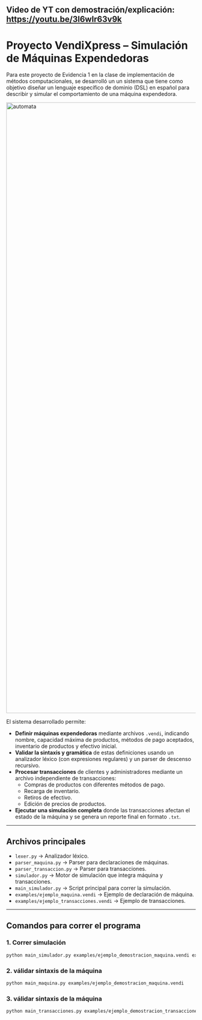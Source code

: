 ## Video de YT con demostración/explicación: https://youtu.be/3l6wIr63v9k

# Proyecto VendiXpress – Simulación de Máquinas Expendedoras
Para este proyecto de Evidencia 1 en la clase de implementación de métodos computacionales, se desarrolló un un sistema que tiene como objetivo diseñar un lenguaje específico de dominio (DSL) en español para describir y simular el comportamiento de una máquina expendedora. 

<img width="1192" height="1619" alt="automata" src="https://github.com/user-attachments/assets/613b1909-8114-4ebf-85a5-cf5fdb1d695c" />


El sistema desarrollado permite:

- **Definir máquinas expendedoras** mediante archivos `.vendi`, indicando nombre, capacidad máxima de productos, métodos de pago aceptados, inventario de productos y efectivo inicial.
- **Validar la sintaxis y gramática** de estas definiciones usando un analizador léxico (con expresiones regulares) y un parser de descenso recursivo.
- **Procesar transacciones** de clientes y administradores mediante un archivo independiente de transacciones:
  - Compras de productos con diferentes métodos de pago.
  - Recarga de inventario.
  - Retiros de efectivo.
  - Edición de precios de productos.
- **Ejecutar una simulación completa** donde las transacciones afectan el estado de la máquina y se genera un reporte final en formato `.txt`.

---

## Archivos principales

- `lexer.py` → Analizador léxico.  
- `parser_maquina.py` → Parser para declaraciones de máquinas.  
- `parser_transaccion.py` → Parser para transacciones.  
- `simulador.py` → Motor de simulación que integra máquina y transacciones.  
- `main_simulador.py` → Script principal para correr la simulación.  
- `examples/ejemplo_maquina.vendi` → Ejemplo de declaración de máquina.  
- `examples/ejemplo_transacciones.vendi` → Ejemplo de transacciones.  

---

## Comandos para correr el programa

### 1. Correr simulación 
```bash
python main_simulador.py examples/ejemplo_demostracion_maquina.vendi examples/ejemplo_demostracion_transacciones.vendi
```
### 2. válidar sintaxis de la máquina
```bash
python main_maquina.py examples/ejemplo_demostracion_maquina.vendi   
```
### 3. válidar sintaxis de la máquina
```bash
python main_transacciones.py examples/ejemplo_demostracion_transacciones.vendi
```

